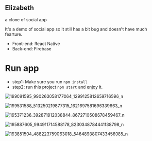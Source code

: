 ## Elizabeth
a clone of social app

It's a demo of social app so it still has a bit bug and doesn't have much fearture.

- Front-end: React Native
- Back-end: Firebase

# Run app

- step1: Make sure you run `npm install`
- step2: run this project `npm start` and enjoy it.


![199091595_990263058177064_1299125812659716596_n](https://user-images.githubusercontent.com/79790753/122152847-12bc3680-ce8c-11eb-9680-d34fe69c6481.jpg)

![199531588_513250219877315_1621697581696339663_n](https://user-images.githubusercontent.com/79790753/122152855-151e9080-ce8c-11eb-96ac-3c881d4f7195.jpg)

![195371236_392871912038844_8672710508678459467_n](https://user-images.githubusercontent.com/79790753/122152862-18198100-ce8c-11eb-8c8d-97b770a060f1.jpg)

![195887605_994911714588178_8230348784441138798_n](https://user-images.githubusercontent.com/79790753/122152866-194aae00-ce8c-11eb-9b32-f1377e1713f1.jpg)

![193851504_488223759063018_5464893807433456085_n](https://user-images.githubusercontent.com/79790753/122152871-1a7bdb00-ce8c-11eb-9ba5-fcd405671bf4.jpg)


